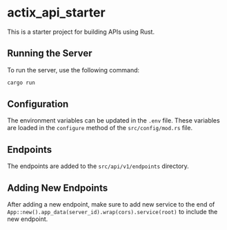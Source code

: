 # actix_api_starter

This is a starter project for building APIs using Rust.

## Running the Server
To run the server, use the following command:

```sh
cargo run
```

## Configuration

The environment variables can be updated in the `.env` file. These variables are loaded in the `configure` method of the `src/config/mod.rs` file.

## Endpoints

The endpoints are added to the `src/api/v1/endpoints` directory.

## Adding New Endpoints

After adding a new endpoint, make sure to add new service to the end of `App::new().app_data(server_id).wrap(cors).service(root)` to include the new endpoint.


